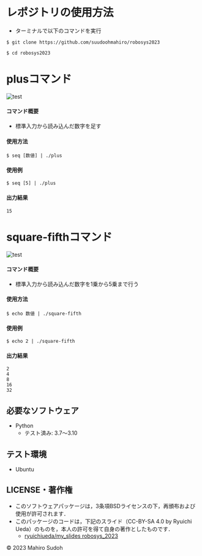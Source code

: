 # レポジトリの使用方法
* ターミナルで以下のコマンドを実行
```
$ git clone https://github.com/suudoohmahiro/robosys2023
```
```
$ cd robosys2023
```

# plusコマンド

![test](https://github.com/suudoohmahiro/robosys2023/actions/workflows/test.yml/badge.svg)

#### コマンド概要
* 標準入力から読み込んだ数字を足す

#### 使用方法
```
$ seq [数値] | ./plus
```
#### 使用例
```
$ seq [5] | ./plus
```

#### 出力結果
```
15
```
# square-fifthコマンド
![test](https://github.com/suudoohmahiro/robosys2023/actions/workflows/square-fifth_test.yml/badge.svg)

#### コマンド概要
* 標準入力から読み込んだ数字を1乗から5乗まで行う

#### 使用方法
```
$ echo 数値 | ./square-fifth
```

#### 使用例
```
$ echo 2 | ./square-fifth
```

#### 出力結果
```
2
4
8
16
32
```
## 必要なソフトウェア
* Python
  * テスト済み: 3.7～3.10

## テスト環境
* Ubuntu  

## LICENSE・著作権

* このソフトウェアパッケージは，3条項BSDライセンスの下，再頒布および使用が許可されます．
* このパッケージのコードは，下記のスライド（CC-BY-SA 4.0 by Ryuichi Ueda）のものを，本人の許可を得て自身の著作としたものです．
	* [ryuichiueda/my_slides robosys_2023](https://github.com/ryuichiueda/my_slides/tree/master/robosys_2022)

© 2023 Mahiro Sudoh

